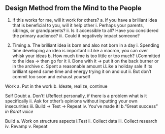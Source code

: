 ## Design Method from the Mind to the People

1. If this works for me, will it work for others?
  a. If you have a brilliant idea that is beneficial to you, will it help other
    i. Perhaps your parents, siblings, or grandparents?
    ii. Is it accessible to all? Have you considered the primary audience?
    iii. Could it negatively impact someone?

2. Timing 
  a. The brilliant idea is born and also not born in a day
    i. Spending time developing an idea is important
    ii.Like a macron, you can over whisk your ideas
  b. How much time is too little or too much?
    i.Committed to the idea → then go for it
    ii. Done with it → put it on the back burner or in the archive
  c. Spent a reasonable amount
    i.Like a holiday sale if its brilliant spend some time and energy trying it on and out 
    ii. But don’t commit too soon and exhaust yourself
    
Work 
  a. Put in the work
  b. Ideate, realize, continue 
  
Self Doubt
  a. Don’t!
    i.Reflect personally, if there is a problem what is it specifically
    ii. Ask for other’s opinions without inputting your own insecurities
    iii. Build → Test → Repeat
    iv. You’ve made it!
  b.“Great success” *in Borat voice* 

Build
  a. Work on structure aspects
    i.Test
    ii. Collect data
    iii. Collect research
    iv. Revamp
    v. Repeat
